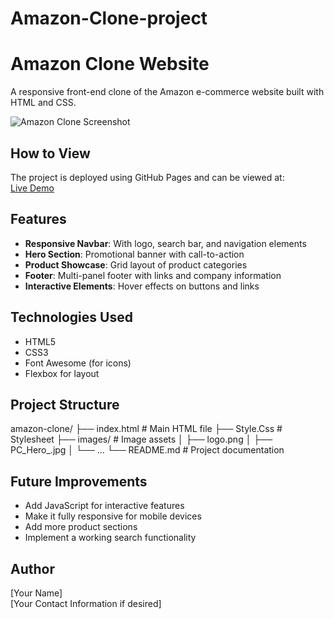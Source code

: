# Amazon-Clone-project

# Amazon Clone Website

A responsive front-end clone of the Amazon e-commerce website built with HTML and CSS.

![Amazon Clone Screenshot]() 


## How to View

The project is deployed using GitHub Pages and can be viewed at:  
[Live Demo](https://amazon-clone-project-full.netlify.app/)<!-- Add a screenshot if possible -->

## Features

- **Responsive Navbar**: With logo, search bar, and navigation elements
- **Hero Section**: Promotional banner with call-to-action
- **Product Showcase**: Grid layout of product categories
- **Footer**: Multi-panel footer with links and company information
- **Interactive Elements**: Hover effects on buttons and links

## Technologies Used

- HTML5
- CSS3
- Font Awesome (for icons)
- Flexbox for layout

## Project Structure
amazon-clone/
├── index.html # Main HTML file
├── Style.Css # Stylesheet
├── images/ # Image assets
│ ├── logo.png
│ ├── PC_Hero_.jpg
│ └── ...
└── README.md # Project documentation


## Future Improvements

- Add JavaScript for interactive features
- Make it fully responsive for mobile devices
- Add more product sections
- Implement a working search functionality

## Author

[Your Name]  
[Your Contact Information if desired]
